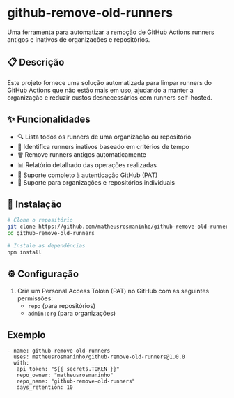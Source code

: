 # github-remove-old-runners

Uma ferramenta para automatizar a remoção de GitHub Actions runners antigos e inativos de organizações e repositórios.

## 📋 Descrição

Este projeto fornece uma solução automatizada para limpar runners do GitHub Actions que não estão mais em uso, ajudando a manter a organização e reduzir custos desnecessários com runners self-hosted.

## ✨ Funcionalidades

- 🔍 Lista todos os runners de uma organização ou repositório
- 📅 Identifica runners inativos baseado em critérios de tempo
- 🗑️ Remove runners antigos automaticamente
- 📊 Relatório detalhado das operações realizadas
- 🔐 Suporte completo à autenticação GitHub (PAT)
- 🏢 Suporte para organizações e repositórios individuais

## 🚀 Instalação

```bash
# Clone o repositório
git clone https://github.com/matheusrosmaninho/github-remove-old-runners.git
cd github-remove-old-runners

# Instale as dependências
npm install
```

## ⚙️ Configuração

1. Crie um Personal Access Token (PAT) no GitHub com as seguintes permissões:
   - `repo` (para repositórios)
   - `admin:org` (para organizações)

## Exemplo

```
- name: github-remove-old-runners
  uses: matheusrosmaninho/github-remove-old-runners@1.0.0
  with:
   api_token: "${{ secrets.TOKEN }}"
   repo_owner: "matheusrosmaninho"
   repo_name: "github-remove-old-runners"
   days_retention: 10
```